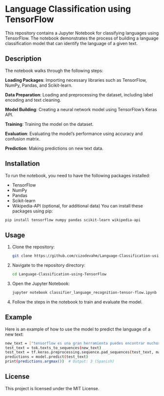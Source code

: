 # Language Classification using TensorFlow
This repository contains a Jupyter Notebook for classifying languages using TensorFlow. The notebook demonstrates the process of building a language classification model that can identify the language of a given text.

## Description
The notebook walks through the following steps:

**Loading Packages**: Importing necessary libraries such as TensorFlow, NumPy, Pandas, and Scikit-learn.

**Data Preparation**: Loading and preprocessing the dataset, including label encoding and text cleaning.

**Model Building**: Creating a neural network model using TensorFlow’s Keras API.

**Training**: Training the model on the dataset.

**Evaluation**: Evaluating the model’s performance using accuracy and confusion matrix.

**Prediction**: Making predictions on new text data.

## Installation
To run the notebook, you need to have the following packages installed:
 - TensorFlow
 - NumPy
 - Pandas
 - Scikit-learn
 - Wikipedia-API (optional, for additional data)
You can install these packages using pip:
```bash
pip install tensorflow numpy pandas scikit-learn wikipedia-api
```

## Usage
1. Clone the repository:
   ```bash
   git clone https://github.com/cizodevahm/Language-Classification-using-TensorFlow.git
   ```
2. Navigate to the repository directory:
   ```bash
   cd Language-Classification-using-TensorFlow
   ```
3. Open the Jupyter Notebook:
   ```bash
   jupyter notebook classifier_language_recognition-tensor-flow.ipynb
   ```
4. Follow the steps in the notebook to train and evaluate the model.

## Example
Here is an example of how to use the model to predict the language of a new text:
```bash
new_text = ["tensorflow es una gran herramienta puedes encontrar muchos tutoriales de packt"]
test_text = tok.texts_to_sequences(new_text)
test_text = tf.keras.preprocessing.sequence.pad_sequences(test_text, maxlen=maxlen)
predictions = model.predict(test_text)
print(predictions.argmax())  # Output: 3 (Spanish)
```

## License
This project is licensed under the MIT License.
